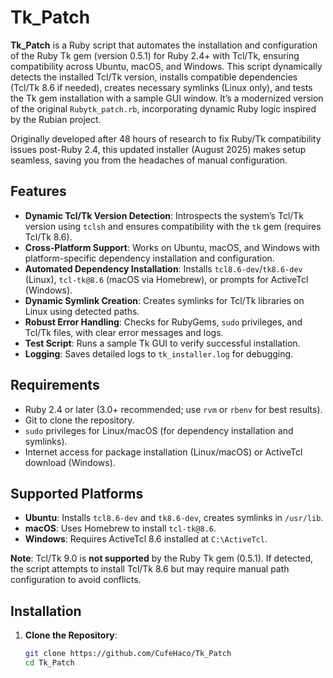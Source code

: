 # Tk_Patch

**Tk_Patch** is a Ruby script that automates the installation and configuration of the Ruby Tk gem (version 0.5.1) for Ruby 2.4+ with Tcl/Tk, ensuring compatibility across Ubuntu, macOS, and Windows. This script dynamically detects the installed Tcl/Tk version, installs compatible dependencies (Tcl/Tk 8.6 if needed), creates necessary symlinks (Linux only), and tests the Tk gem installation with a sample GUI window. It’s a modernized version of the original `Rubytk_patch.rb`, incorporating dynamic Ruby logic inspired by the Rubian project.

Originally developed after 48 hours of research to fix Ruby/Tk compatibility issues post-Ruby 2.4, this updated installer (August 2025) makes setup seamless, saving you from the headaches of manual configuration.

## Features
- **Dynamic Tcl/Tk Version Detection**: Introspects the system’s Tcl/Tk version using `tclsh` and ensures compatibility with the `tk` gem (requires Tcl/Tk 8.6).
- **Cross-Platform Support**: Works on Ubuntu, macOS, and Windows with platform-specific dependency installation and configuration.
- **Automated Dependency Installation**: Installs `tcl8.6-dev`/`tk8.6-dev` (Linux), `tcl-tk@8.6` (macOS via Homebrew), or prompts for ActiveTcl (Windows).
- **Dynamic Symlink Creation**: Creates symlinks for Tcl/Tk libraries on Linux using detected paths.
- **Robust Error Handling**: Checks for RubyGems, `sudo` privileges, and Tcl/Tk files, with clear error messages and logs.
- **Test Script**: Runs a sample Tk GUI to verify successful installation.
- **Logging**: Saves detailed logs to `tk_installer.log` for debugging.

## Requirements
- Ruby 2.4 or later (3.0+ recommended; use `rvm` or `rbenv` for best results).
- Git to clone the repository.
- `sudo` privileges for Linux/macOS (for dependency installation and symlinks).
- Internet access for package installation (Linux/macOS) or ActiveTcl download (Windows).

## Supported Platforms
- **Ubuntu**: Installs `tcl8.6-dev` and `tk8.6-dev`, creates symlinks in `/usr/lib`.
- **macOS**: Uses Homebrew to install `tcl-tk@8.6`.
- **Windows**: Requires ActiveTcl 8.6 installed at `C:\ActiveTcl`.

**Note**: Tcl/Tk 9.0 is **not supported** by the Ruby Tk gem (0.5.1). If detected, the script attempts to install Tcl/Tk 8.6 but may require manual path configuration to avoid conflicts.

## Installation
1. **Clone the Repository**:
   ```bash
   git clone https://github.com/CufeHaco/Tk_Patch
   cd Tk_Patch
